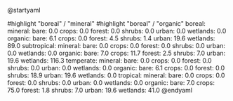 @startyaml
<style>
yamlDiagram {
    highlight {
      BackGroundColor #d8e2f2
      FontColor #40454d
      FontStyle italic
    }
}
</style>
#highlight "boreal" / "mineral"
#highlight "boreal" / "organic"
boreal:
  mineral:
    bare: 0.0
    crops: 0.0
    forest: 0.0
    shrubs: 0.0
    urban: 0.0
    wetlands: 0.0
  organic:
    bare: 6.1
    crops: 0.0
    forest: 4.5
    shrubs: 1.4
    urban: 19.6
    wetlands: 89.0
subtropical:
  mineral:
    bare: 0.0
    crops: 0.0
    forest: 0.0
    shrubs: 0.0
    urban: 0.0
    wetlands: 0.0
  organic:
    bare: 7.0
    crops: 11.7
    forest: 2.5
    shrubs: 7.0
    urban: 19.6
    wetlands: 116.3
temperate:
  mineral:
    bare: 0.0
    crops: 0.0
    forest: 0.0
    shrubs: 0.0
    urban: 0.0
    wetlands: 0.0
  organic:
    bare: 6.1
    crops: 0.0
    forest: 0.0
    shrubs: 18.9
    urban: 19.6
    wetlands: 0.0
tropical:
  mineral:
    bare: 0.0
    crops: 0.0
    forest: 0.0
    shrubs: 0.0
    urban: 0.0
    wetlands: 0.0
  organic:
    bare: 7.0
    crops: 75.0
    forest: 1.8
    shrubs: 7.0
    urban: 19.6
    wetlands: 41.0
@endyaml
